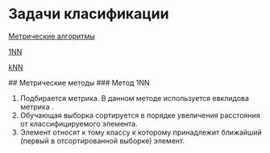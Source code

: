 # Задачи класификации
<p><a href="#Metricheskiye_algoritmy">Метрические алгоритмы</a></p>
<p><a href="#a1NN">1NN</a></p>
  <p><a href="#akNN">kNN</a></p>
  ## Метрические методы <a name="Metricheskiye_algoritmy"></a>
  ### Метод 1NN <a name="a1NN"></a>
<p><ol>
    <li>Подбирается метрика. В данном методе используется евклидова метрика .</li>
    <li>Обучающая выборка сортируется в порядке увеличения расстояния от классифицируемого элемента.</li>
    <li>Элемент относят к тому классу к которому принадлежит ближайший (первый в отсортированной выборке) элемент.</li>
  </ol></p>
